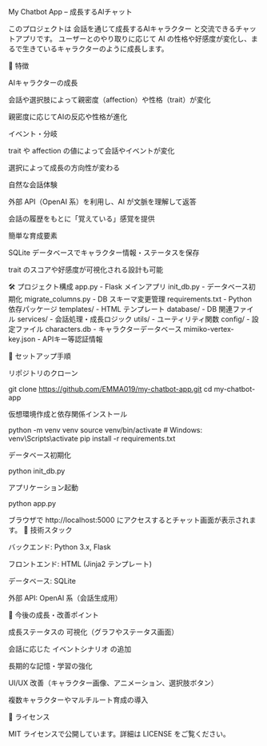 My Chatbot App – 成長するAIチャット

このプロジェクトは 会話を通じて成長するAIキャラクター と交流できるチャットアプリです。
ユーザーとのやり取りに応じて AI の性格や好感度が変化し、まるで生きているキャラクターのように成長します。

🧩 特徴

AIキャラクターの成長

会話や選択肢によって親密度（affection）や性格（trait）が変化

親密度に応じてAIの反応や性格が進化

イベント・分岐

trait や affection の値によって会話やイベントが変化

選択によって成長の方向性が変わる

自然な会話体験

外部 API（OpenAI 系）を利用し、AI が文脈を理解して返答

会話の履歴をもとに「覚えている」感覚を提供

簡単な育成要素

SQLite データベースでキャラクター情報・ステータスを保存

trait のスコアや好感度が可視化される設計も可能

🛠️ プロジェクト構成
app.py               - Flask メインアプリ
init_db.py           - データベース初期化
migrate_columns.py   - DB スキーマ変更管理
requirements.txt     - Python 依存パッケージ
templates/           - HTML テンプレート
database/            - DB 関連ファイル
services/            - 会話処理・成長ロジック
utils/               - ユーティリティ関数
config/              - 設定ファイル
characters.db        - キャラクターデータベース
mimiko-vertex-key.json - APIキー等認証情報

🚀 セットアップ手順

リポジトリのクローン

git clone https://github.com/EMMA019/my-chatbot-app.git
cd my-chatbot-app


仮想環境作成と依存関係インストール

python -m venv venv
source venv/bin/activate  # Windows: venv\Scripts\activate
pip install -r requirements.txt


データベース初期化

python init_db.py


アプリケーション起動

python app.py


ブラウザで http://localhost:5000 にアクセスするとチャット画面が表示されます。
🔧 技術スタック

バックエンド: Python 3.x, Flask

フロントエンド: HTML (Jinja2 テンプレート)

データベース: SQLite

外部 API: OpenAI 系（会話生成用）

🌱 今後の成長・改善ポイント

成長ステータスの 可視化（グラフやステータス画面）

会話に応じた イベントシナリオ の追加

長期的な記憶・学習の強化

UI/UX 改善（キャラクター画像、アニメーション、選択肢ボタン）

複数キャラクターやマルチルート育成の導入

📄 ライセンス

MIT ライセンスで公開しています。詳細は LICENSE をご覧ください。
